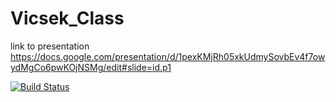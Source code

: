# Vicsek_Class
link to presentation
https://docs.google.com/presentation/d/1pexKMjRh05xkUdmySovbEv4f7owydMgCo6pwKOjNSMg/edit#slide=id.p1


[![Build Status](https://app.travis-ci.com/braza2/Vicsek_Class.svg?branch=main)](https://app.travis-ci.com/braza2/Vicsek_Class)
